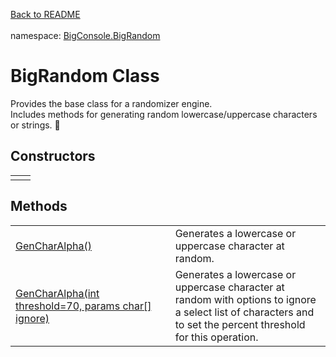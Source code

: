 <a href="https://github.com/redrithm/BigConsole/blob/master/README.md#bigconsole">Back to README</a><br/><br/>
namespace: <a href="https://github.com/redrithm/BigConsole/blob/master/documentation/BigRandom/NAMESPACE.md#bigconsole-bigrandom-namespace">BigConsole.BigRandom</a>
<h1 id="bigtext-class">BigRandom Class</h1>
Provides the base class for a randomizer engine.<br/>Includes methods for generating random lowercase/uppercase characters or strings. &#x1F34E;

<h2>Constructors</h2>
<table>
<tbody>
<tr>
<td>
</td>
<td>
</td>
</tr>
</tbody>
</table>

<h2>Methods</h2>
<table>
<tbody>
<tr>
<td>
<a href="https://www.youtube.com/watch?v=5D_e9rCvu-I">GenCharAlpha()</a>
</td>
<td>
Generates a lowercase or uppercase character at random.
</td>
</tr>
<tr>
<td width="530">
<a href="https://www.youtube.com/watch?v=5D_e9rCvu-I">GenCharAlpha(int threshold=70, params char[] ignore)</a>
</td>
<td width="650">
Generates a lowercase or uppercase character at random with options to ignore a select list of characters and to set the percent threshold for this operation.</td>
</tr>
</tbody>
</table>
